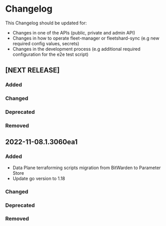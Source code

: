 # Changelog

This Changelog should be updated for:

- Changes in one of the APIs (public, private and admin API)
- Changes in how to operate fleet-manager or fleetshard-sync (e.g new required config values, secrets)
- Changes in the development process (e.g additional required configuration for the e2e test script)

## [NEXT RELEASE]
### Added
### Changed
### Deprecated
### Removed

## 2022-11-08.1.3060ea1
### Added
- Data Plane terraforming scripts migration from BitWarden to Parameter Store
- Update go version to 1.18
### Changed
### Deprecated
### Removed
